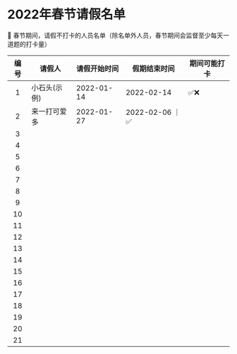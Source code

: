 # 2022年春节请假名单
🦖 春节期间，请假不打卡的人员名单（除名单外人员，春节期间会监督至少每天一道题的打卡量）

编号 | 请假人 | 请假开始时间 | 假期结束时间 | 期间可能打卡
:-: | - | - | - | - 
1 | 小石头(示例) | 2022-01-14 | 2022-02-14 | ✅❌
2 | 来一打可爱多| 2022-01-27 | 2022-02-06 ｜✅
3 |  |  | 
4 |  |  | 
5 |  |  | 
6 |  |  | 
7 |  |  | 
8 |  |  | 
9 |  |  | 
10 |  |  | 
11 |  |  | 
12 |  |  | 
13 |  |  | 
14 |  |  | 
15 |  |  | 
16 |  |  | 
17 |  |  | 
18 |  |  | 
19 |  |  | 
20 |  |  | 
21 |  |  | 
